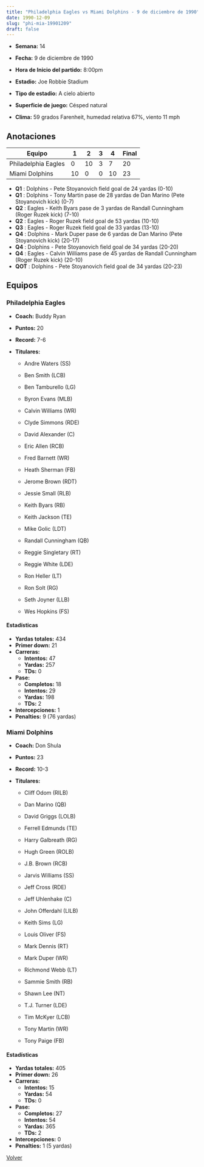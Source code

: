 ```yaml
---
title: "Philadelphia Eagles vs Miami Dolphins - 9 de diciembre de 1990"
date: 1990-12-09
slug: "phi-mia-19901209"
draft: false
---
```


* **Semana:** 14
* **Fecha:** 9 de diciembre de 1990

* **Hora de Inicio del partido:** 8:00pm
* **Estadio:** Joe Robbie Stadium
* **Tipo de estadio:** A cielo abierto
* **Superficie de juego:** Césped natural
* **Clima:** 59 grados Farenheit, humedad relativa 67%, viento 11 mph





## Anotaciones
| Equipo | 1 | 2 | 3 | 4 | Final |
|--------|---|---|---|---|-------|
| Philadelphia Eagles  | 0 | 10 | 3 | 7  | 20 |
| Miami Dolphins  | 10 | 0 | 0 | 10  | 23 |
* **Q1** : Dolphins - Pete Stoyanovich field goal de 24 yardas (0-10)
* **Q1** : Dolphins - Tony Martin pase de 28 yardas de Dan Marino (Pete Stoyanovich kick) (0-7)
* **Q2** : Eagles - Keith Byars pase de 3 yardas de Randall Cunningham (Roger Ruzek kick) (7-10)
* **Q2** : Eagles - Roger Ruzek field goal de 53 yardas (10-10)
* **Q3** : Eagles - Roger Ruzek field goal de 33 yardas (13-10)
* **Q4** : Dolphins - Mark Duper pase de 6 yardas de Dan Marino (Pete Stoyanovich kick) (20-17)
* **Q4** : Dolphins - Pete Stoyanovich field goal de 34 yardas (20-20)
* **Q4** : Eagles - Calvin Williams pase de 45 yardas de Randall Cunningham (Roger Ruzek kick) (20-10)
* **QOT** : Dolphins - Pete Stoyanovich field goal de 34 yardas (20-23)


## Equipos


### Philadelphia Eagles
* **Coach:** Buddy Ryan
* **Puntos:** 20
* **Record:** 7-6
* **Titulares:** 

  * Andre Waters (SS) 

  * Ben Smith (LCB) 

  * Ben Tamburello (LG) 

  * Byron Evans (MLB) 

  * Calvin Williams (WR) 

  * Clyde Simmons (RDE) 

  * David Alexander (C) 

  * Eric Allen (RCB) 

  * Fred Barnett (WR) 

  * Heath Sherman (FB) 

  * Jerome Brown (RDT) 

  * Jessie Small (RLB) 

  * Keith Byars (RB) 

  * Keith Jackson (TE) 

  * Mike Golic (LDT) 

  * Randall Cunningham (QB) 

  * Reggie Singletary (RT) 

  * Reggie White (LDE) 

  * Ron Heller (LT) 

  * Ron Solt (RG) 

  * Seth Joyner (LLB) 

  * Wes Hopkins (FS) 

#### Estadísticas
* **Yardas totales:** 434
* **Primer down:** 21
* **Carreras:**
  * **Intentos:** 47
  * **Yardas:** 257
  * **TDs:** 0
* **Pase:**
  * **Completos:** 18
  * **Intentos:** 29
  * **Yardas:** 198
  * **TDs:** 2
* **Intercepciones:** 1
* **Penalties:** 9 (76 yardas)

### Miami Dolphins
* **Coach:** Don Shula
* **Puntos:** 23
* **Record:** 10-3
* **Titulares:** 

  * Cliff Odom (RILB) 

  * Dan Marino (QB) 

  * David Griggs (LOLB) 

  * Ferrell Edmunds (TE) 

  * Harry Galbreath (RG) 

  * Hugh Green (ROLB) 

  * J.B. Brown (RCB) 

  * Jarvis Williams (SS) 

  * Jeff Cross (RDE) 

  * Jeff Uhlenhake (C) 

  * John Offerdahl (LILB) 

  * Keith Sims (LG) 

  * Louis Oliver (FS) 

  * Mark Dennis (RT) 

  * Mark Duper (WR) 

  * Richmond Webb (LT) 

  * Sammie Smith (RB) 

  * Shawn Lee (NT) 

  * T.J. Turner (LDE) 

  * Tim McKyer (LCB) 

  * Tony Martin (WR) 

  * Tony Paige (FB) 

#### Estadísticas
* **Yardas totales:** 405
* **Primer down:** 26
* **Carreras:**
  * **Intentos:** 15
  * **Yardas:** 54
  * **TDs:** 0
* **Pase:**
  * **Completos:** 27
  * **Intentos:** 54
  * **Yardas:** 365
  * **TDs:** 2
* **Intercepciones:** 0
* **Penalties:** 1 (5 yardas)


[Volver](/historia/1990)
